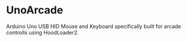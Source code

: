 # UnoArcade
Arduino Uno USB HID Mouse and Keyboard specifically built for arcade controlls using HoodLoader2.
